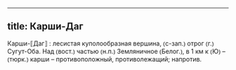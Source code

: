 
---
title: Карши-Даг
---
Карши-⟦Даг⟧
: лесистая куполообразная вершина, ⦅с-зап.⦆ отрог ⦅г.⦆ Сугут-Оба. Над ⦅вост.⦆ частью ⦅н.п.⦆ Земляничное ⦅Белог.⦆, в 1 км к ⦅Ю⦆ – ⦅тюрк.⦆ карши – противоположный, противолежащий; напротив.
